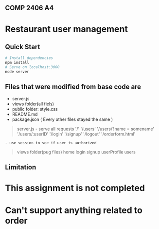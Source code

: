 ## COMP 2406 A4 
 # Restaurant user management

## Quick Start
```bash
# Install dependencies
npm install
# Serve on localhost:3000
node server
```
## Files that were modified from base code are
- server.js
- views folder(all fiels)
- public folder: style.css
- README.md
- package.json
( Every other files stayed the same )

> server.js
    - serve all requests
        '/'
        '/users'
        '/users/?name = somename'
        '/users/:userID'
        '/login'
        '/signup'
        '/logout'
        '/orderform.html'

    - use session to see if user is authorized

> views folder(pug files)
    home
    login
    signup
    userProfile
    users

## Limitation
# This assignment is not completed
# Can't support anything related to order


